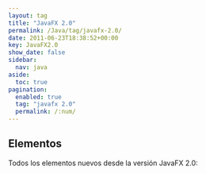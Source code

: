 ```yaml
---
layout: tag
title: "JavaFX 2.0"
permalink: /Java/tag/javafx-2.0/
date: 2011-06-23T18:38:52+00:00
key: JavaFX2.0
show_date: false
sidebar:
  nav: java
aside:
  toc: true
pagination: 
  enabled: true
  tag: "javafx 2.0"
  permalink: /:num/    
---
```


<h2>Elementos</h2>
Todos los elementos nuevos desde la versión JavaFX 2.0: